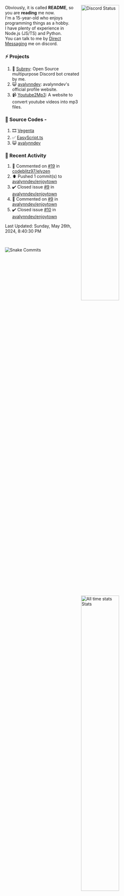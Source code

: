 <a href="https://discord.com/users/735059235141845003" target="_blank">
	<img width="50%" align="right" alt="Discord Status" src="https://lanyard.cnrad.dev/api/735059235141845003?bg=1f1f1f&borderRadius=5px">
</a>
<a href="https://wakatime.com/@Avalynn" target="_blank">
	<img width="50%" align="right" alt="All time stats Stats" src="https://github-readme-stats.vercel.app/api/wakatime?username=avalynn&border_radius=5px&theme=dark&bg_color=1f1f1f&border_color=1f1f1f&icon_color=58a6ff&show_icons=true&disable_animations=true&custom_title=All%20Time%20Stats&v=2\&layout=compact">
</a>

<div align="left">
Obviously, it is called <b>README</b>, so you are <b>reading</b> me now.<br> 
I'm a 15-year-old who enjoys programming things as a hobby. <br>
I have plenty of experience in Node.js (JS/TS) and Python.<br>
You can talk to me by <a href="https://discord.com/users/735059235141845003">Direct Messaging</a> me on discord.<br>
</div>

### ⚡ Projects
1. 🤖 [Subrey](https://github.com/bettercodehelp/Subrey): Open Source multipurpose Discord bot created by me.
2. 😺 [avalynndev](https://avalynn.vercel.app): avalynndev's official profile website.
3. 📹 [Youtube2Mp3](https://yt2mp3.is-an.app): A website to convert youtube videos into mp3 files.
<!--4. ✅ [Ecorn](website_link): A Ecommerce website made with nextjs for my beloved Sahasra-->

### 📄 Source Codes -
1. 🎞️ [Vegenta](https://github.com/InfiniteDevs/vegenta)
2. ✅ [EasyScript.ts](https://github.com/InfiniteDevs/Subrey)
3. 😺 [avalynndev](https://github.com/avalynndev/avalynn-web)

### 📄 Recent Activity

<!--RECENT_ACTIVITY:start-->
1. 💬 Commented on [#19](https://github.com/codeblitz97/elyzen/issues/19#issuecomment-2132226523) in [codeblitz97/elyzen](https://github.com/codeblitz97/elyzen)<br>
2. ⬆️ Pushed 1 commit(s) to [avalynndev/enjoytown](https://github.com/avalynndev/enjoytown)<br>
3. ✔️ Closed issue [#9](https://github.com/avalynndev/enjoytown/issues/9) in [avalynndev/enjoytown](https://github.com/avalynndev/enjoytown)<br>
4. 💬 Commented on [#9](https://github.com/avalynndev/enjoytown/issues/9#issuecomment-2132210019) in [avalynndev/enjoytown](https://github.com/avalynndev/enjoytown)<br>
5. ✔️ Closed issue [#10](https://github.com/avalynndev/enjoytown/issues/10) in [avalynndev/enjoytown](https://github.com/avalynndev/enjoytown)<br>
<!--RECENT_ACTIVITY:end-->

<!--RECENT_ACTIVITY:last_update-->
Last Updated: Sunday, May 26th, 2024, 8:40:30 PM
<!--RECENT_ACTIVITY:last_update_end-->

<br />

![Snake Commits](https://raw.githubusercontent.com/avalynndev/avalynndev/e7cc130b71cdb75f5598d2d6c3076f6aa0f2585b/github-contribution-grid-snake.svg)
